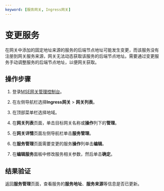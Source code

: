 ```yaml
---
keyword: [服务网关, Ingress网关]
---
```


# 变更服务

在网关中添加的固定地址来源的服务的后端节点地址可能发生变更，而该服务没有注册到网关服务来源，网关无法动态获取该服务的后端节点地址。需要通过变更服务手动调整服务的后端节点地址，以便网关获取。

## 操作步骤

1.  登录[MSE网关管理控制台](https://mse.console.aliyun.com/#/microgw)。

2.  在左侧导航栏选择**Ingress网关** \> **网关列表**。

3.  在顶部菜单栏选择地域。

4.  在**网关列表**页面，单击目标网关名称或**操作**列下的**管理**。

5.  在**网关详情**页面左侧导航栏单击**服务管理**。

6.  在**服务管理**页面需要变更的服务**操作**列单击**编辑**。

7.  在**编辑服务**面板中修改服务相关参数，然后单击**确定**。


## 结果验证

返回**服务管理**页面，查看服务的**服务地址**、**服务来源**等信息是否已更新。


